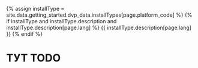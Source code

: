 {% assign installType = site.data.getting_started.dvp_data.installTypes[page.platform_code] %}
{% if installType and installType.description and installType.description[page.lang] %}
  {{ installType.description[page.lang] }}
{% endif %}

# ТУТ TODO
